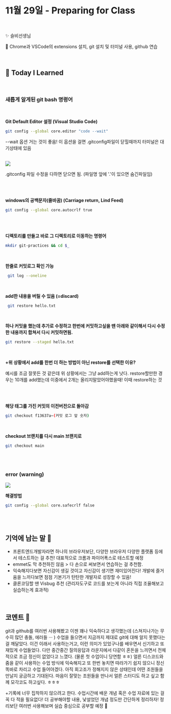 # 11월 29일 - Preparing for Class

<br>

✨ 슬비선생님

📌 Chrome과 VSCode의 extensions 설치, git 설치 및 터미널 사용, github 연습

<br/>

## 📝 **Today I Learned**

<br/>

### 새롭게 알게된 git bash 명령어

<br/>

**Git Default Editor 설정 (Visual Studio Code)**

```bash
git config --global core.editor "code --wait"
```

--wait 옵션 거는 것이 좋음!
이 옵션을 걸면 .gitconfig파일이 닫힐때까지 터미널은 대기상태에 있음

<br/>

<img src="https://velog.velcdn.com/images/miiruuu/post/dc83eb74-0008-4dbe-8f6d-7cd489058be0/image.png">

.gitconfig 파일 수정을 다하면 닫으면 됨. (파일명 앞에 '.'이 있으면 숨긴파일임)

<br/>
<br/>

**windows의 공백문자(줄바꿈) (Carriage return, Lind Feed)**

```bash
git config --global core.autocrlf true
```

<br/>
<br/>

**디렉토리를 만들고 바로 그 디렉토리로 이동하는 명령어**

```bash
mkdir git-practices && cd $_
```

<br/>

**한줄로 커밋로그 확인 가능**

```bash
 git log --oneline
```

<br/>

**add한 내용을 버릴 수 있음 (=discard)**

```bash
 git restore hello.txt
```

<br/>

**하나 커밋을 했는데 추가로 수정하고 한번에 커밋하고싶을 땐
아래와 같이해서 다시 수정한 내용까지 합쳐서 다시 커밋하면됨.**

```bash
git restore --staged hello.txt
```

<br/>

**+위 상황에서 add를 한번 더 하는 방법이 아닌 restore를 선택한 이유?**

예시를 조금 잘못든 것 같은데 위 상황에서는 그냥 add하는게 낫다.
restore할만한 경우는 10개를 add했는데 이중에서 2개는 올리지말았어야했을때! 이때 restore하는 것

<br/>
<br/>

**해당 태그를 가진 커밋의 이전버전으로 돌아감**

```bash
git checkout f13637a~(커밋 로그 앞 숫자)
```

<br/>

**checkout 브랜치를 다시 main 브랜치로**

```bash
git checkout main
```

<br/>
<br/>

### error (warning)

<img src="https://velog.velcdn.com/images/miiruuu/post/d2cdbc8a-474c-421f-b40e-3e4090ff8394/image.png">

<br/>

**해결방법**

```bash
git config --global core.safecrlf false
```

<br/>
<br/>

## 기억에 남는 말 💬

- 프론트엔드개발자라면 하나의 브라우저보단, 다양한 브라우저 다양한 플랫폼 등에서 테스트하는 걸 추천!
  대표적으로 크롬과 파이어폭스로 테스트할 예정
- emmet도 막 추천하진 않음 > 다 손으로 써보면서 연습하는 걸 추천함.
- 익숙해지다보면 자신감이 생길 것이고 자신감이 생기면 재미있어진다! 개발에 즐거움을 느끼다보면 점점 기본기가 탄탄한 개발자로 성장할 수 있음!
- 클론코딩할 땐 Visbug 추천 (관리자도구로 코드를 보는게 아니라 직접 조율해보고 실습하는게 효과적)

<br/>

## 코멘트 🎈

git과 github를 여러번 사용해봤고 이젠 꽤나 익숙하다고 생각했는데 (스쳐지나가는 무수히 많던 충돌, 에러들 ··· ) 수업을 들으면서 지금까지 제대로 git에 대해 알지 못했다는 걸 깨달았다.
이건 이래서 사용하는거고, 이런 의미가 있었구나를 배우면서 신기하고 또 재밌게 수업들었다.
다만 중간중간 질의응답과 라운지에서 다같이 혼돈을 느끼면서 전체적으로 조금 정신이 없었다고 느꼈다. (물론 첫 수업이니 당연함 ㅎㅎ) 얼른 디스코드와 줌을 같이 사용하는 수업 방식에 익숙해지고 또 한번 놓치면 따라가기 쉽지 않으니 정신 똑바로 차리고 수업 들어야겠다.
아직 회고조가 정해지지 않은 상태인데 어떤 조원들을 만날지 궁금하고 기대된다. 마음이 잘맞는 조원들을 만나서 얼른 스터디도 하고 싶고 함께 모각코도 하고싶다. ㅎㅎㅎ

+기록에 너무 집착하지 않으려고 한다. 수업시간에 배운 개념 혹은 수업 자료에 있는 걸 꼭 다 적을 필요없다! 더 공부해야할 내용, 낯설었던 개념 정도만 간단하게 정리하자!
정리보단 여러번 사용해보며 실습 중심으로 공부할 예정 🤧

<br/>
